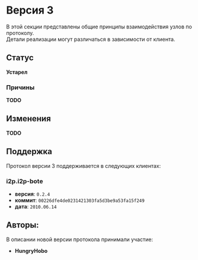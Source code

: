 # Версия 3

В этой секции представлены общие принципы взаимодействия узлов по протоколу.  
Детали реализации могут различаться в зависимости от клиента.

## Статус

**Устарел**

### Причины

**TODO**

## Изменения

**TODO**

## Поддержка

Протокол версии 3 поддерживается в следующих клиентах:

### i2p.i2p-bote

  - **версия**: `0.2.4`
  - **коммит**: `00226dfe4de0231421303fa5d3be9a53fa15f249`
  - **дата**: `2010.06.14`

## Авторы:

В описании новой версии протокола принимали участие:

- **HungryHobo**
